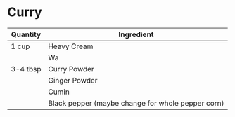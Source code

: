 # Curry
| Quantity | Ingredient |
| - | - |
| 1 cup | Heavy Cream |
|  | Wa
| 3-4 tbsp | Curry Powder
|  | Ginger Powder
|  | Cumin
|  | Black pepper (maybe change for whole pepper corn)
<!--stackedit_data:
eyJoaXN0b3J5IjpbMTU5NzU4MzQxOF19
-->